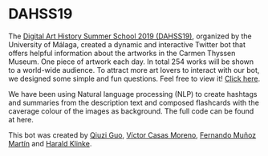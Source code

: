 # DAHSS19

The <A HREF="http://historiadelartemalaga.uma.es/dahss19/">Digital Art History Summer School 2019 (DAHSS19)</A>, organized by the University of Málaga, created a dynamic and interactive Twitter bot that offers helpful information about the artworks in the Carmen Thyssen Museum. One piece of artwork each day. In total 254 works will be shown to a world-wide audience. To attract more art lovers to interact with our bot, we designed some simple and fun questions. 
Feel free to view it! <a href="https://twitter.com/thyssenmlgbot">Click here</a>.

We have been using Natural language processing (NLP) to create hashtags and summaries from the description text and composed flashcards with the caverage colour of the images as background. <!--For more information, see our presentation [here].--> The full code can be found at here.

This bot was created by <a href="https://twitter.com/next_autumn">Qiuzi Guo</a>, <a href="https://twitter.com/victorcasasm">Víctor Casas Moreno</a>, <a href="https://twitter.com/fdomuma">Fernando Muñoz Martín</a> and <a href="https://twitter.com/HxxxKxxx">Harald Klinke</a>.

